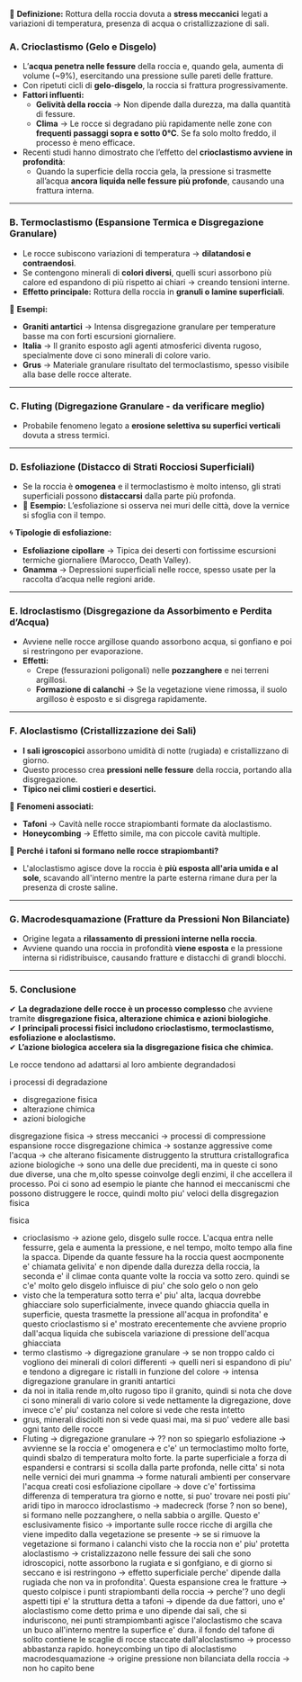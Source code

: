 🔹 **Definizione:** Rottura della roccia dovuta a **stress meccanici** legati a variazioni di temperatura, presenza di acqua o cristallizzazione di sali.

### **A. Crioclastismo (Gelo e Disgelo)**

- L’**acqua penetra nelle fessure** della roccia e, quando gela, aumenta di volume (~9%), esercitando una pressione sulle pareti delle fratture.
- Con ripetuti cicli di **gelo-disgelo**, la roccia si frattura progressivamente.
- **Fattori influenti:**
    - **Gelività della roccia** → Non dipende dalla durezza, ma dalla quantità di fessure.
    - **Clima** → Le rocce si degradano più rapidamente nelle zone con **frequenti passaggi sopra e sotto 0°C**. Se fa solo molto freddo, il processo è meno efficace.
- Recenti studi hanno dimostrato che l’effetto del **crioclastismo avviene in profondità**:
    - Quando la superficie della roccia gela, la pressione si trasmette all’acqua **ancora liquida nelle fessure più profonde**, causando una frattura interna.

---

### **B. Termoclastismo (Espansione Termica e Disgregazione Granulare)**

- Le rocce subiscono variazioni di temperatura → **dilatandosi e contraendosi**.
- Se contengono minerali di **colori diversi**, quelli scuri assorbono più calore ed espandono di più rispetto ai chiari → creando tensioni interne.
- **Effetto principale:** Rottura della roccia in **granuli o lamine superficiali**.

📌 **Esempi:**

- **Graniti antartici** → Intensa disgregazione granulare per temperature basse ma con forti escursioni giornaliere.
- **Italia** → Il granito esposto agli agenti atmosferici diventa rugoso, specialmente dove ci sono minerali di colore vario.
- **Grus** → Materiale granulare risultato del termoclastismo, spesso visibile alla base delle rocce alterate.

---

### **C. Fluting (Digregazione Granulare - da verificare meglio)**

- Probabile fenomeno legato a **erosione selettiva su superfici verticali** dovuta a stress termici.

---

### **D. Esfoliazione (Distacco di Strati Rocciosi Superficiali)**

- Se la roccia è **omogenea** e il termoclastismo è molto intenso, gli strati superficiali possono **distaccarsi** dalla parte più profonda.
- 📌 **Esempio:** L’esfoliazione si osserva nei muri delle città, dove la vernice si sfoglia con il tempo.

🌀 **Tipologie di esfoliazione:**

- **Esfoliazione cipollare** → Tipica dei deserti con fortissime escursioni termiche giornaliere (Marocco, Death Valley).
- **Gnamma** → Depressioni superficiali nelle rocce, spesso usate per la raccolta d’acqua nelle regioni aride.

---

### **E. Idroclastismo (Disgregazione da Assorbimento e Perdita d’Acqua)**

- Avviene nelle rocce argillose quando assorbono acqua, si gonfiano e poi si restringono per evaporazione.
- **Effetti:**
    - Crepe (fessurazioni poligonali) nelle **pozzanghere** e nei terreni argillosi.
    - **Formazione di calanchi** → Se la vegetazione viene rimossa, il suolo argilloso è esposto e si disgrega rapidamente.

---

### **F. Aloclastismo (Cristallizzazione dei Sali)**

- **I sali igroscopici** assorbono umidità di notte (rugiada) e cristallizzano di giorno.
- Questo processo crea **pressioni nelle fessure** della roccia, portando alla disgregazione.
- **Tipico nei climi costieri e desertici.**

📌 **Fenomeni associati:**

- **Tafoni** → Cavità nelle rocce strapiombanti formate da aloclastismo.
- **Honeycombing** → Effetto simile, ma con piccole cavità multiple.

🔹 **Perché i tafoni si formano nelle rocce strapiombanti?**

- L'aloclastismo agisce dove la roccia è **più esposta all'aria umida e al sole**, scavando all'interno mentre la parte esterna rimane dura per la presenza di croste saline.

---

### **G. Macrodesquamazione (Fratture da Pressioni Non Bilanciate)**

- Origine legata a **rilassamento di pressioni interne nella roccia**.
- Avviene quando una roccia in profondità **viene esposta** e la pressione interna si ridistribuisce, causando fratture e distacchi di grandi blocchi.

---

### **5. Conclusione**

✔ **La degradazione delle rocce è un processo complesso** che avviene tramite **disgregazione fisica, alterazione chimica e azioni biologiche**.  
✔ **I principali processi fisici includono crioclastismo, termoclastismo, esfoliazione e aloclastismo.**  
✔ **L’azione biologica accelera sia la disgregazione fisica che chimica.**










Le rocce tendono ad adattarsi al loro ambiente degrandadosi

i processi di degradazione
- disgregazione fisica
- alterazione chimica
- azioni biologiche


disgregazione fisica -> stress meccanici -> processi di compressione espansione rocce
disgregazione chimica -> sostanze aggressive come l'acqua -> che alterano fisicamente distruggento la struttura cristallografica
azione biologiche -> sono una delle due precidenti, ma in queste ci sono due diverse, una che m,olto spesse coinvolge degli enzimi, il che accellera il processo. Poi ci sono ad esempio le piante che hannod ei meccaniscmi che possono distruggere le rocce, quindi molto piu' veloci della disgregazion fisica

fisica
- crioclasismo -> azione gelo, disgelo sulle rocce. L'acqua entra nelle fessurre, gela e aumenta la pressione, e nel tempo, molto tempo alla fine la spacca. Dipende da quante fessure ha la roccia quest aocmponente e' chiamata gelivita' e non dipende dalla durezza della roccia, la seconda e' il climae conta quante volte la roccia va sotto zero. 
  quindi se c'e' molto gelo disgelo influisce di piu' che solo gelo o non gelo
- visto che la temperatura sotto terra e' piu' alta, lacqua dovrebbe ghiacciare solo superficialmente, invece quando ghiaccia quella in superficie, questa trasmette la pressione all'acqua in profondita' e questo crioclastismo si e' mostrato erecentemente che avviene proprio dall'acqua liquida che subiscela variazione di pressione dell'acqua ghiacciata
- termo clastismo -> digregazione granulare -> se non troppo caldo ci vogliono dei minerali di colori differenti -> quelli neri si espandono di piu' e tendono a digregare ic ristalli in funzione del colore -> intensa digregazione granulare in graniti antartici
- da noi in italia rende m,olto rugoso tipo il granito, quindi si nota che dove ci sono minerali di vario colore si vede nettamente la digregazione, dove invece c'e' piu' costanza nel colore si vede che resta intetto
- grus, minerali disciolti  non si vede quasi mai, ma si puo' vedere alle basi ogni tanto delle rocce
- Fluting -> digregazione granulare -> ?? non so spiegarlo
esfoliazione -> avvienne se la roccia e' omogenera e c'e' un termoclastimo molto forte, quindi sbalzo di temperatura molto forte. la parte superficiale a forza di espandersi e contrarsi si scolla dalla parte profonda, nelle citta' si nota nelle vernici dei muri
gnamma -> forme naturali ambienti per conservare l'acqua creati cosi
esfoliazione  cipollare -> dove c'e' fortissima differenza di temperatura tra giorno e notte, si puo' trovare nei posti piu' aridi tipo in marocco
idroclastismo -> madecreck (forse ? non so bene), si formano nelle pozzanghere, o nella sabbia o argille. Questo e' esclusivamente fisico -> importante sulle rocce ricche di argilla che viene impedito dalla vegetazione se presente -> se si rimuove la vegetazione si formano i calanchi visto che la roccia non e' piu' protetta
aloclastismo -> cristalizzazono nelle fessure dei sali che sono idroscopici, notte assorbono la rugiata e si gonfgiano, e di giorno si seccano e isi restringono -> effetto superficiale perche' dipende dalla rugiada che non va in profondita'. Questa espansione crea le fratture -> questo colpisce i punti strapiombanti della roccia -> perche'?
	uno degli aspetti tipi e' la struttura detta a tafoni -> dipende da due fattori, uno e' aloclastismo come detto prima e uno dipende dai sali, che si induriscono, nei punti strampiombanti agisce l'aloclastismo che scava un buco all'interno mentre la superfice e' dura. il fondo del tafone di solito contiene le scaglie di rocce staccate dall'aloclastismo -> processo abbastanza rapido. honeycombing un tipo di aloclastismo
macrodesquamazione -> origine pressione non bilanciata della roccia -> non ho capito bene 

